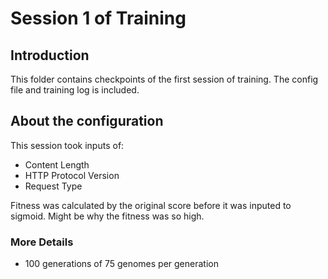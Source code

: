 # Session 1 of Training

## Introduction
This folder contains checkpoints of the first session of training. The config file and training log is included. 

## About the configuration
This session took inputs of:
- Content Length
- HTTP Protocol Version
- Request Type

Fitness was calculated by the original score before it was inputed to sigmoid. Might be why the fitness was so high.

### More Details

- 100 generations of 75 genomes per generation